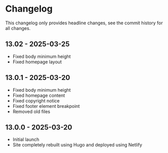 # Changelog

This changelog only provides headline changes, see the commit history for all changes.

## 13.02 - 2025-03-25
* Fixed body minimum height
* Fixed homepage layout

## 13.0.1 - 2025-03-20
* Fixed body minimum height
* Fixed homepage content
* Fixed copyright notice
* Fixed footer element breakpoint
* Removed old files

## 13.0.0 - 2025-03-20
* Initial launch
* Site completely rebuilt using Hugo and deployed using Netlify
